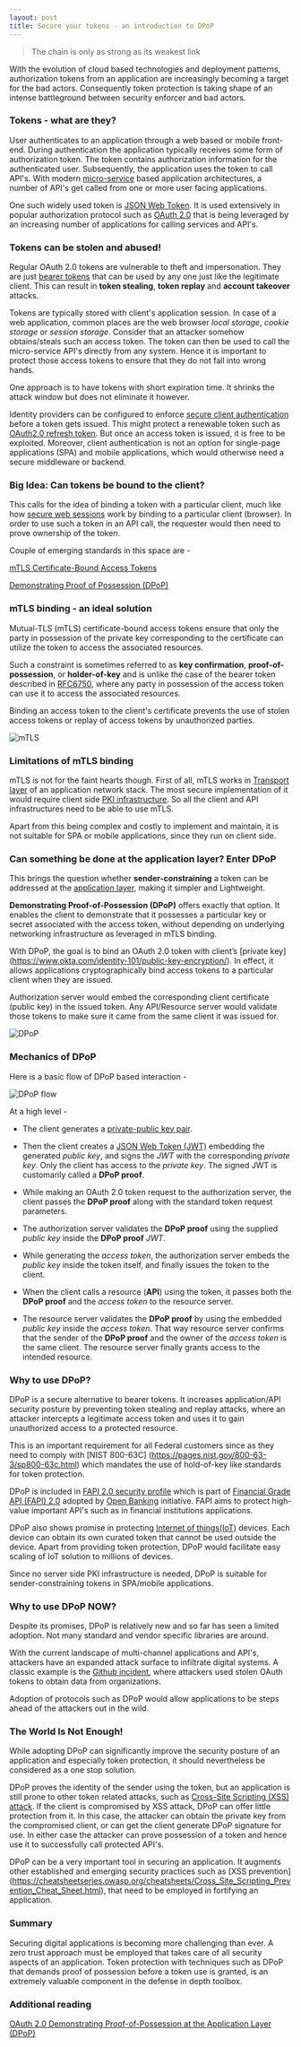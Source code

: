 ```yaml
---
layout: post
title: Secure your tokens - an introduction to DPoP
---
```


<blockquote>
The chain is only as strong as its weakest link
</blockquote>

With the evolution of cloud based technologies and deployment patterns, authorization tokens from an application are increasingly becoming a target for the bad actors. Consequently token protection is taking shape of an intense battleground between security enforcer and bad actors. 

### Tokens - what are they?

User authenticates to an application through a web based or mobile front-end. During authentication the application typically receives some form of authorization token. The token contains authorization information for the authenticated user. Subsequently, the application uses the token to call API's. With modern [micro-service](https://www.techtarget.com/searchapparchitecture/definition/microservices) based application architectures, a number of API's get called from one or more user facing applications. 

One such widely used token is [JSON Web Token](https://oauth.net/2/jwt/). It is used extensively in popular authorization protocol such as [OAuth 2.0](https://oauth.net/2/) that is being leveraged by an increasing number of applications for calling services and API's. 


### Tokens can be stolen and abused!

Regular OAuth 2.0 tokens are vulnerable to theft and impersonation. 
They are just [bearer tokens](https://oauth.net/2/bearer-tokens/) that can be used by any one just like the legitimate client. This can result in **token stealing**, **token replay** and **account takeover** attacks. 

Tokens are typically stored with client's application session. In case of a web application, common places are the web browser *local storage*, *cookie storage* or *session storage*. Consider that an attacker somehow obtains/steals such an access token. The token can then be used to call the micro-service API's directly from any system. Hence it is important to protect those access tokens to ensure that they do not fall into wrong hands. 

One approach is to have tokens with short expiration time. It shrinks the attack window but does not eliminate it however. 

Identity providers can be configured to enforce [secure client authentication](https://oauth.net/2/client-authentication/) before a token gets issued. This might protect a renewable token such as [OAuth2.0 refresh token](https://oauth.net/2/refresh-tokens/). But once an access token is issued, it is free to be exploited. Moreover, client authentication is not an option for single-page applications (SPA) and mobile applications, which would otherwise need a secure middleware or backend.


### Big Idea: Can tokens be bound to the client? 

This calls for the idea of binding a token with a particular client, much like how [secure web sessions](https://www.okta.com/identity-101/http-vs-https/) work by binding to a particular client (browser). In order to use such a token in an API call, the requester would then need to prove ownership of the token.

Couple of emerging standards in this space are - 

[mTLS Certificate-Bound Access Tokens](https://datatracker.ietf.org/doc/html/rfc8705)

[Demonstrating Proof of Possession (DPoP)](https://www.ietf.org/archive/id/draft-ietf-oauth-dpop-04.html)



### mTLS binding - an ideal solution

Mutual-TLS (mTLS) certificate-bound access tokens ensure that only the party in possession of the private key corresponding to the certificate can utilize the token to access the associated resources. 

Such a constraint is sometimes referred to as **key confirmation**, **proof-of-possession**, or **holder-of-key** and is unlike the case of the bearer token described in [RFC6750](https://datatracker.ietf.org/doc/html/rfc6750), where any party in possession of the access token can use it to access the associated resources. 

Binding an access token to the client's certificate prevents the use of stolen access tokens or replay of access tokens by unauthorized parties.

![mTLS](../images/2024-3-1-mtls.jpeg)



### Limitations of mTLS binding
	
mTLS is not for the faint hearts though. First of all, mTLS works in [Transport layer](https://www.javatpoint.com/computer-network-transport-layer) of an application network stack. The most secure implementation of it would require client side [PKI infrastructure](https://www.okta.com/identity-101/public-key-infrastructure/). So all the client and API infrastructures need to be able to use mTLS. 

Apart from this being complex and costly to implement and maintain, it is not suitable for SPA or mobile applications, since they run on client side.



### Can something be done at the application layer? Enter DPoP

This brings the question whether **sender-constraining** a token can be addressed at the [application layer](https://www.okta.com/identity-101/osi-layers/), making it simpler and Lightweight. 

**Demonstrating Proof-of-Possession (DPoP)** offers exactly that option. It enables the client to demonstrate that it possesses a particular key or secret associated with the access token, without depending on underlying networking infrastructure as leveraged in mTLS binding.

With DPoP, the goal is to bind an OAuth 2.0 token with client’s [private key] (https://www.okta.com/identity-101/public-key-encryption/). In effect, it allows applications cryptographically bind access tokens to a particular client when they are issued.

Authorization server would embed the corresponding client certificate (public key) in the issued token. Any API/Resource server would validate those tokens to make sure it came from the same client it was issued for.

![DPoP](../images/2024-3-1-dpop.jpeg)


### Mechanics of DPoP

Here is a basic flow of DPoP based interaction -

![DPoP flow](../images/2024-3-1-dpopflow.png)

At a high level -

* The client generates a [private-public key pair](https://www.gartner.com/en/information-technology/glossary/public-key-cryptography).

* Then the client creates a [JSON Web Token (JWT)](https://oauth.net/2/jwt/) embedding the generated *public key*, and signs the *JWT* with the corresponding *private key*. Only the client has access to the *private key*. The signed JWT is customarily called a **DPoP proof**.

* While making an OAuth 2.0 token request to the authorization server, the client passes the **DPoP proof** along with the standard token request parameters.

* The authorization server validates the **DPoP proof** using the supplied *public key* inside the **DPoP proof** *JWT*.

* While generating the *access token*, the authorization server embeds the *public key* inside the token itself, and finally issues the token to the client.

* When the client calls a resource (**API**) using the token, it passes both the **DPoP proof** and the *access token* to the resource server.

* The resource server validates the **DPoP proof** by using the embedded *public key* inside the *access token*. That way resource server confirms that the sender of the **DPoP proof** and the owner of the *access token* is the same client. The resource server finally grants access to the intended resource.


### Why to use DPoP?


DPoP is a secure alternative to bearer tokens. It increases application/API security posture by preventing token stealing and replay attacks, where an attacker intercepts a legitimate access token and uses it to gain unauthorized access to a protected resource.


This is an important requirement for all Federal customers since as they need to comply with [NIST 800-63C] (https://pages.nist.gov/800-63-3/sp800-63c.html) which mandates the use of hold-of-key like standards for token protection.

DPoP is included in [FAPI 2.0 security profile](https://openid.net/specs/fapi-2_0-security-02.html) which is part of [Financial Grade API (FAPI) 2.0](https://oauth.net/fapi/) adopted by [Open Banking](https://www.okta.com/resources/open-banking-psd2-global-adoption/) initiative. FAPI aims to protect high-value important API's such as in financial institutions applications.

DPoP also shows promise in protecting [Internet of things(IoT)](https://www.zdnet.com/article/what-is-the-internet-of-things-everything-you-need-to-know-about-the-iot-right-now/) devices. Each device can obtain its own curated token that cannot be used outside the device. Apart from providing token protection, DPoP would facilitate easy scaling of IoT solution to millions of devices.

Since no server side PKI infrastructure is needed, DPoP is suitable for sender-constraining tokens in SPA/mobile applications.


### Why to use DPoP NOW?

Despite its promises, DPoP is relatively new and so far has seen a limited adoption. Not many standard and vendor specific libraries are around.

With the current landscape of multi-channel applications and API's, attackers have an expanded attack surface to infiltrate digital systems. A classic example is the [Github incident](https://github.blog/2022-04-15-security-alert-stolen-oauth-user-tokens/), where attackers used stolen OAuth tokens to obtain data from organizations.

Adoption of protocols such as DPoP would allow applications to be steps ahead of the attackers out in the wild.


### The World Is Not Enough!

While adopting DPoP can significantly improve the security posture of an application and especially token protection, it should nevertheless be considered as a one stop solution. 

DPoP proves the identity of the sender using the token, but an application is still prone to other token related attacks, such as [Cross-Site Scripting (XSS) attack](https://owasp.org/www-community/attacks/xss/). If the client is compromised by XSS attack, DPoP can offer little protection from it. In this case, the attacker can obtain the private key from the compromised client, or can get the client generate DPoP signature for use. In either case the attacker can prove possession of a token and hence use it to successfully call protected API's.

DPoP can be a very important tool in securing an application. It augments other established and emerging security practices such as [XSS prevention] (https://cheatsheetseries.owasp.org/cheatsheets/Cross_Site_Scripting_Prevention_Cheat_Sheet.html), that need to be employed in fortifying an application.	


### Summary

Securing digital applications is becoming more challenging than ever. A zero trust approach must be employed that takes care of all security aspects of an application. Token protection with techniques such as DPoP that demands proof of possession before a token use is granted, is an extremely valuable component in the defense in depth toolbox.


### Additional reading

[OAuth 2.0 Demonstrating Proof-of-Possession at the Application Layer (DPoP)](https://www.ietf.org/archive/id/draft-ietf-oauth-dpop-04.html)





